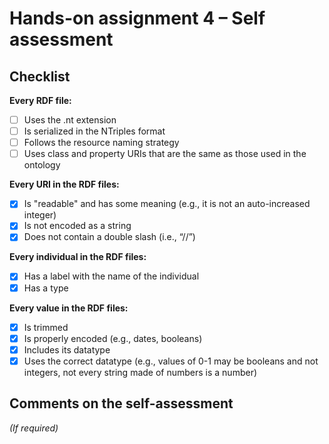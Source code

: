 # Hands-on assignment 4 – Self assessment

## Checklist

**Every RDF file:**

- [ ] Uses the .nt extension
- [ ] Is serialized in the NTriples format
- [ ] Follows the resource naming strategy
- [ ] Uses class and property URIs that are the same as those used in the ontology

**Every URI in the RDF files:**

- [x] Is "readable" and has some meaning (e.g., it is not an auto-increased integer) 
- [x] Is not encoded as a string
- [x] Does not contain a double slash (i.e., “//”)

**Every individual in the RDF files:**

- [x] Has a label with the name of the individual
- [x] Has a type

**Every value in the RDF files:**

- [x] Is trimmed
- [x] Is properly encoded (e.g., dates, booleans)
- [x] Includes its datatype
- [x] Uses the correct datatype (e.g., values of 0-1 may be booleans and not integers, not every string made of numbers is a number)

## Comments on the self-assessment
_(If required)_
